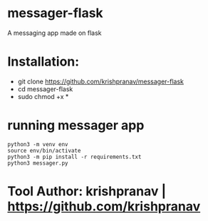 # messager-flask
A messaging app made on flask

# Installation:
- git clone https://github.com/krishpranav/messager-flask
- cd messager-flask
- sudo chmod +x *

# running messager app

```
python3 -m venv env
source env/bin/activate
python3 -m pip install -r requirements.txt
python3 messager.py
```

# Tool Author: krishpranav | https://github.com/krishpranav
